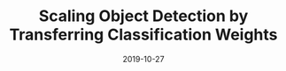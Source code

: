 ---
title: "Scaling Object Detection by Transferring Classification Weights"
collection: publications
permalink: /publication/wtn
date: 2019-10-27
venue: ICCV (<strong>oral</strong>)
city: Seoul
state: "South Korea"
teaser:
thumbnail: "wtn.png"
authors: "Jason Kuen, Federico Perazzi, Zhe Lin, Jianming Zhang, Yap-Pen Tan"
bibtex:
uri: wtn.pdf
arxiv:
project:
poster:
data:
---